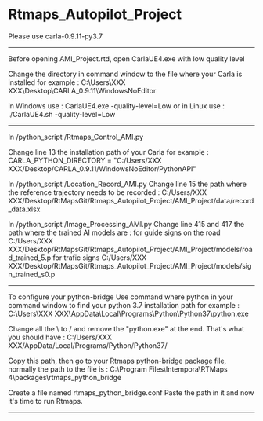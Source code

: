 # Rtmaps_Autopilot_Project

Please use carla-0.9.11-py3.7

****************************************************************************************************
Before opening AMI_Project.rtd, open CarlaUE4.exe with low quality level 

Change the directory in command window to the file where your Carla is installed for example :
C:\Users\XXX XXX\Desktop\CARLA_0.9.11\WindowsNoEditor

in Windows use :
CarlaUE4.exe -quality-level=Low
or in Linux use :
./CarlaUE4.sh -quality-level=Low

****************************************************************************************************
In /python_script
/Rtmaps_Control_AMI.py

Change line 13 the installation path of your Carla for example :
CARLA_PYTHON_DIRECTORY = "C:/Users/XXX XXX/Desktop/CARLA_0.9.11/WindowsNoEditor/PythonAPI"

In /python_script
/Location_Record_AMI.py
Change line 15 the path where the reference trajectory needs to be recorded :
C:/Users/XXX XXX/Desktop/RtMapsGit/Rtmaps_Autopilot_Project/AMI_Project/data/record_data.xlsx

In /python_script
/Image_Processing_AMI.py
Change line 415 and 417 the path where the trained AI models are :
for guide signs on the road
C:/Users/XXX XXX/Desktop/RtMapsGit/Rtmaps_Autopilot_Project/AMI_Project/models/road_trained_5.p
for trafic signs
C:/Users/XXX XXX/Desktop/RtMapsGit/Rtmaps_Autopilot_Project/AMI_Project/models/sign_trained_s0.p

****************************************************************************************************
To configure your python-bridge
Use command	where python	in your command window to find your python 3.7 installation path for example :
C:\Users\XXX XXX\AppData\Local\Programs\Python\Python37\python.exe

Change all the	 \   to	  /   and remove the "python.exe" at the end. That's what you should have :
C:/Users/XXX XXX/AppData/Local/Programs/Python/Python37/

Copy this path, then go to your Rtmaps python-bridge package file, normally the path to the file is :
C:\Program Files\Intempora\RTMaps 4\packages\rtmaps_python_bridge

Create a file named	rtmaps_python_bridge.conf
Paste the path in it and now it's time to run Rtmaps.

****************************************************************************************************


